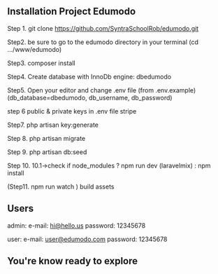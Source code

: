 Installation Project Edumodo 
--

Step 1. git clone https://github.com/SyntraSchoolRob/edumodo.git

Step2. be sure to go to the edumodo directory in your terminal (cd .../www/edumodo)

Step3. composer install

Step4. Create database with InnoDb engine: dbedumodo

Step5. Open your editor and change .env file (from .env.example)  (db_database=dbedumodo, db_username, db_password)

step 6 public & private keys in .env file stripe

Step7. php artisan key:generate

Step 8. php artisan migrate

Step 9. php artisan db:seed

Step 10. 10.1->check if node_modules ?  npm run dev (laravelmix) : npm install 

(Step11. npm run watch ) build assets

Users
--
admin: 
e-mail: hi@hello.us
password: 12345678

user:
e-mail: user@edumodo.com
password: 12345678


You're know ready to explore 
--

